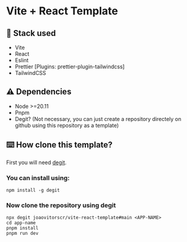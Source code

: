 # Vite + React Template

## 🧱 Stack used
* Vite
* React
* Eslint
* Prettier [Plugins: prettier-plugin-tailwindcss]
* TailwindCSS

## ⚠️ Dependencies
* Node >=20.11
* Pnpm
* Degit? (Not necessary, you can just create a repository directely on github using this repository as a template)

## ⌨️ How clone this template?

First you will need [degit](https://github.com/Rich-Harris/degit).

### You can install using:
```
npm install -g degit
```

### Now clone the repository using degit
```
npx degit joaovitorscr/vite-react-template#main <APP-NAME>
cd app-name
pnpm install
pnpm run dev
```

